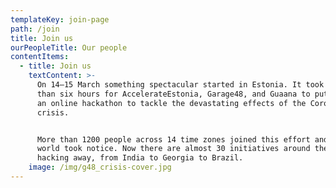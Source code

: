 ```yaml
---
templateKey: join-page
path: /join
title: Join us
ourPeopleTitle: Our people
contentItems:
  - title: Join us
    textContent: >-
      On 14–15 March something spectacular started in Estonia. It took fewer
      than six hours for AccelerateEstonia, Garage48, and Guaana to put together
      an online hackathon to tackle the devastating effects of the Coronavirus
      crisis. 


      More than 1200 people across 14 time zones joined this effort and the
      world took notice. Now there are almost 30 initiatives around the globe
      hacking away, from India to Georgia to Brazil.
    image: /img/g48_crisis-cover.jpg
---
```

